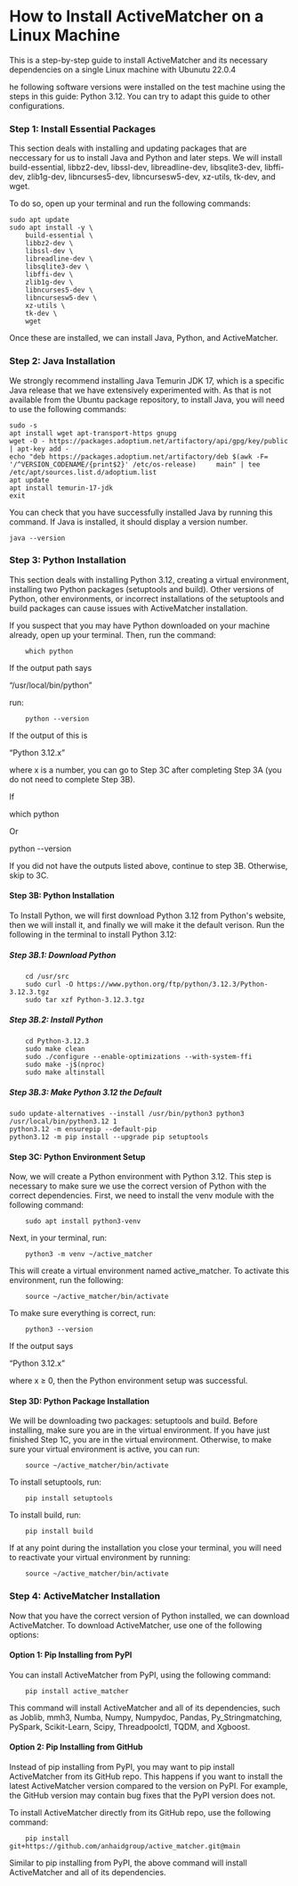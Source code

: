 # How to Install ActiveMatcher on a Linux Machine

This is a step-by-step guide to install ActiveMatcher and its necessary dependencies on a single Linux machine with Ubunutu 22.0.4

he following software versions were installed on the test machine using the steps in this guide: Python 3.12. You can try to adapt this guide to other configurations.

### **Step 1: Install Essential Packages**

This section deals with installing and updating packages that are neccessary for us to install Java and Python and later steps. We will install build-essential, libbz2-dev, libssl-dev, libreadline-dev, libsqlite3-dev, libffi-dev, zlib1g-dev, libncurses5-dev, libncursesw5-dev, xz-utils, tk-dev, and wget.

To do so, open up your terminal and run the following commands:

```
sudo apt update
sudo apt install -y \
    build-essential \
    libbz2-dev \
    libssl-dev \
    libreadline-dev \
    libsqlite3-dev \
    libffi-dev \
    zlib1g-dev \
    libncurses5-dev \
    libncursesw5-dev \
    xz-utils \
    tk-dev \
    wget
```

Once these are installed, we can install Java, Python, and ActiveMatcher.

### **Step 2: Java Installation**

We strongly recommend installing Java Temurin JDK 17, which is a specific Java release that we have extensively experimented with. As that is not available from the Ubuntu package repository, to install Java, you will need to use the following commands:

```
sudo -s
apt install wget apt-transport-https gnupg
wget -O - https://packages.adoptium.net/artifactory/api/gpg/key/public | apt-key add -
echo "deb https://packages.adoptium.net/artifactory/deb $(awk -F= '/^VERSION_CODENAME/{print$2}' /etc/os-release)     main" | tee /etc/apt/sources.list.d/adoptium.list
apt update
apt install temurin-17-jdk
exit
```

You can check that you have successfully installed Java by running this command. If Java is installed, it should display a version number.

```
java --version
```

### **Step 3: Python Installation**

This section deals with installing Python 3.12, creating a virtual environment, installing two Python packages (setuptools and build). Other versions of Python, other environments, or incorrect installations of the setuptools and build packages can cause issues with ActiveMatcher installation.

If you suspect that you may have Python downloaded on your machine already, open up your terminal. Then, run the command:

```
	which python
```

If the output path says

“/usr/local/bin/python”

run:

```
	python --version
```

If the output of this is

“Python 3.12.x”

where x is a number, you can go to Step 3C after completing Step 3A (you do not need to complete Step 3B).

If

which python

Or

python --version

If you did not have the outputs listed above, continue to step 3B. Otherwise, skip to 3C.

#### **Step 3B: Python Installation**

To Install Python, we will first download Python 3.12 from Python's website, then we will install it, and finally we will make it the default verison.
Run the following in the terminal to install Python 3.12:

##### **Step 3B.1: Download Python**

```
    cd /usr/src
    sudo curl -O https://www.python.org/ftp/python/3.12.3/Python-3.12.3.tgz
    sudo tar xzf Python-3.12.3.tgz
```

##### **Step 3B.2: Install Python**

```
    cd Python-3.12.3
    sudo make clean
    sudo ./configure --enable-optimizations --with-system-ffi
    sudo make -j$(nproc)
    sudo make altinstall
```

##### **Step 3B.3: Make Python 3.12 the Default**
```
sudo update-alternatives --install /usr/bin/python3 python3 /usr/local/bin/python3.12 1
python3.12 -m ensurepip --default-pip
python3.12 -m pip install --upgrade pip setuptools
```
#### **Step 3C: Python Environment Setup**

Now, we will create a Python environment with Python 3.12. This step is necessary to make sure we use the correct version of Python with the correct dependencies. First, we need to install the venv module with the following command:
```
    sudo apt install python3-venv
```

Next, in your terminal, run:
```
    python3 -m venv ~/active_matcher
```
This will create a virtual environment named active_matcher. To activate this environment, run the following:
```
    source ~/active_matcher/bin/activate
```
To make sure everything is correct, run:
```
    python3 --version
```
If the output says

“Python 3.12.x”

where x ≥ 0, then the Python environment setup was successful.

#### **Step 3D: Python Package Installation**

We will be downloading two packages: setuptools and build. Before installing, make sure you are in the virtual environment. If you have just finished Step 1C, you are in the virtual environment. Otherwise, to make sure your virtual environment is active, you can run:
```
    source ~/active_matcher/bin/activate
```
To install setuptools, run:
```
    pip install setuptools
```
To install build, run:
```
    pip install build
```
If at any point during the installation you close your terminal, you will need to reactivate your virtual environment by running:
```
    source ~/active_matcher/bin/activate
```
### **Step 4: ActiveMatcher Installation**

Now that you have the correct version of Python installed, we can download ActiveMatcher. To download ActiveMatcher, use one of the following options:

#### **Option 1: Pip Installing from PyPI**

You can install ActiveMatcher from PyPI, using the following command:
```
    pip install active_matcher
```
This command will install ActiveMatcher and all of its dependencies, such as Joblib, mmh3, Numba, Numpy, Numpydoc, Pandas, Py_Stringmatching, PySpark, Scikit-Learn, Scipy, Threadpoolctl, TQDM, and Xgboost.

#### **Option 2: Pip Installing from GitHub**

Instead of pip installing from PyPI, you may want to pip install ActiveMatcher from its GitHub repo. This happens if you want to install the latest ActiveMatcher version compared to the version on PyPI. For example, the GitHub version may contain bug fixes that the PyPI version does not.

To install ActiveMatcher directly from its GitHub repo, use the following command:
```
    pip install git+https://github.com/anhaidgroup/active_matcher.git@main
```
Similar to pip installing from PyPI, the above command will install ActiveMatcher and all of its dependencies.
